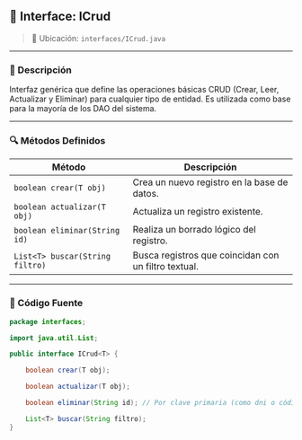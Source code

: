 ## 📄 Interface: ICrud

> 📁 Ubicación: `interfaces/ICrud.java`

---

### 🧩 Descripción

Interfaz genérica que define las operaciones básicas CRUD (Crear, Leer, Actualizar y Eliminar) para cualquier tipo de entidad. Es utilizada como base para la mayoría de los DAO del sistema.

---

### 🔍 Métodos Definidos

| Método                          | Descripción                                          |
| ------------------------------- | ---------------------------------------------------- |
| `boolean crear(T obj)`          | Crea un nuevo registro en la base de datos.          |
| `boolean actualizar(T obj)`     | Actualiza un registro existente.                     |
| `boolean eliminar(String id)`   | Realiza un borrado lógico del registro.              |
| `List<T> buscar(String filtro)` | Busca registros que coincidan con un filtro textual. |

---

### 🧾 Código Fuente

```java
package interfaces;

import java.util.List;

public interface ICrud<T> {

    boolean crear(T obj);

    boolean actualizar(T obj);

    boolean eliminar(String id); // Por clave primaria (como dni o código)

    List<T> buscar(String filtro);
}

```

